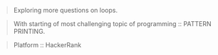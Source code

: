 >Exploring more questions on loops.

>With starting of most challenging topic of programming :: PATTERN PRINTING.

>Platform :: HackerRank